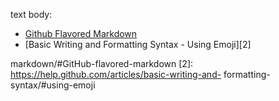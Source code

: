 text body:

* [Github Flavored Markdown][1]
* [Basic Writing and Formatting Syntax - Using Emoji][2]

[1]: https://guides.github.com/features/mastering-
markdown/#GitHub-flavored-markdown
[2]: https://help.github.com/articles/basic-writing-and-
formatting-syntax/#using-emoji
